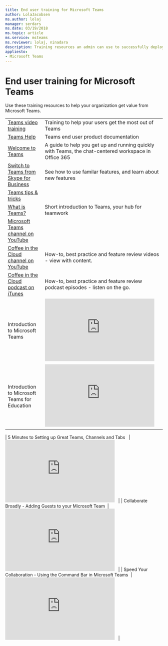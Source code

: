```yaml
---
title: End user training for Microsoft Teams
author: LolaJacobsen
ms.author: lolaj
manager: serdars
ms.date: 03/19/2018
ms.topic: article
ms.service: msteams
ms.reviewer: lolaj, ninadara
description: Training resources an admin can use to successfully deploy and adopt Microsoft Teams.
appliesto: 
- Microsoft Teams
---
```


End user training for Microsoft Teams
=====================================

Use these training resources to help your organization get value from Microsoft Teams. 

|  |  |
|---------|---------|
| [Teams video training](https://support.office.com/article/microsoft-teams-video-training-4f108e54-240b-4351-8084-b1089f0d21d7) | Training to help your users get the most out of Teams |
| [Teams Help](https://support.office.com/teams) | Teams end user product documentation |
| [Welcome to Teams](https://support.office.com/article/Welcome-to-Microsoft-Teams-422bf3aa-9ae8-46f1-83a2-e65720e1a34d)  |  A guide to help you get up and running quickly with Teams, the chat-centered workspace in Office 365 |
| [Switch to Teams from Skype for Business](https://support.office.com/en-us/article/Switch-to-Teams-from-Skype-for-Business-6295a0ae-4e8e-4bba-a100-64cc951cc964)  |  See how to use familar features, and learn about new features |
| [Teams tips & tricks](https://support.office.com/office-training-center/Teams-tips) |  |
| [What is Teams? ](https://support.office.com/article/Video-What-is-Microsoft-Teams-b98d533f-118e-4bae-bf44-3df2470c2b12) | Short introduction to Teams, your hub for teamwork  |
| [Microsoft Teams channel on YouTube](https://www.youtube.com/channel/UC0--6byMAe9otLougDShhUw) |  |
| [Coffee in the Cloud channel on YouTube](https://www.youtube.com/channel/UCs2IXBqperxWVe2ozrr3Gdg/videos) |How-to, best practice and feature review videos - view with content.  |
| [Coffee in the Cloud podcast on iTunes](https://itunes.apple.com/us/podcast/coffee-in-the-cloud/id1417729403?mt=2) |How-to, best practice and feature review podcast episodes - listen on the go.  |
| Introduction to Microsoft Teams   | <iframe width="350" height="200" src="https://www.youtube.com/embed/GPmjfqnvuG4" frameborder="0" allowfullscreen></iframe>   |
| Introduction to Microsoft Teams for Education  | <iframe width="350" height="200" src="https://youtube.com/embed/xz4Jn_OtdUI" frameborder="0" allowfullscreen></iframe>   |

| 5 Minutes to Setting up Great Teams, Channels and Tabs   | <iframe width="350" height="200" src="https://www.youtube.com/embed/hjJWtoaRJeE" frameborder="0" allowfullscreen></iframe>   |
| Collaborate Broadly - Adding Guests to your Microsoft Team  | <iframe width="350" height="200" src="https://www.youtube.com/embed/1daMBDyBLZc" frameborder="0" allowfullscreen></iframe>   |
| Speed Your Collaboration - Using the Command Bar in Microsoft Teams  | <iframe width="350" height="200" src="https://www.youtube.com/embed/wYrRCRphrp0" frameborder="0" allowfullscreen></iframe>   |



